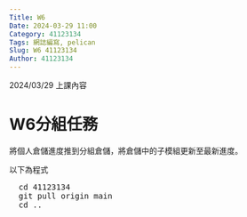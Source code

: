 ```yaml
---
Title: W6
Date: 2024-03-29 11:00
Category: 41123134
Tags: 網誌編寫, pelican
Slug: W6 41123134
Author: 41123134
---
```


2024/03/29 上課內容

<!-- PELICAN_END_SUMMARY -->

# W6分組任務
將個人倉儲進度推到分組倉儲，將倉儲中的子模組更新至最新進度。

以下為程式

<pre class="brush: python">
  cd 41123134
  git pull origin main
  cd ..
</pre>